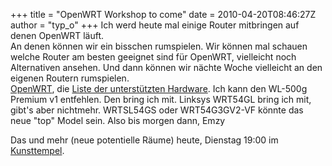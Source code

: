 +++
title = "OpenWRT Workshop to come"
date = 2010-04-20T08:46:27Z
author = "typ_o"
+++
Ich werd heute mal einige Router mitbringen auf denen OpenWRT läuft.  
An denen können wir ein bisschen rumspielen. Wir können mal schauen
welche Router am besten geeignet sind für OpenWRT, vielleicht noch
Alternativen ansehen. Und dann können wir nächte Woche vielleicht an den
eigenen Routern rumspielen.  
[OpenWRT](http://www.openwrt.org/), die [Liste der unterstützten
Hardware](http://wiki.openwrt.org/toh/start). Ich kann den WL-500g
Premium v1 entfehlen. Den bring ich mit. Linksys WRT54GL bring ich mit,
gibt's aber nichtmehr. WRTSL54GS oder WRT54G3GV2-VF könnte das neue
"top" Model sein. Also bis morgen dann, Emzy  
  
Das und mehr (neue potentielle Räume) heute, Dienstag 19:00 im
[Kunsttempel](http://flipdot.org/blog/index.php?/archives/47-Ab-jetzt-immer-Dienstags.html).
